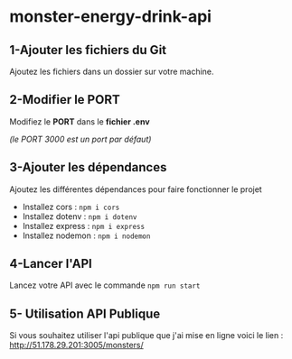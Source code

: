 # monster-energy-drink-api

## 1-Ajouter les fichiers du Git
Ajoutez les fichiers dans un dossier sur votre machine.

## 2-Modifier le PORT
Modifiez le **PORT** dans le **fichier .env**  

*(le PORT 3000 est un port par défaut)*

## 3-Ajouter les dépendances
Ajoutez les différentes dépendances pour faire fonctionner le projet

- Installez cors : `npm i cors`
- Installez dotenv : `npm i dotenv`
- Installez express : `npm i express`
- Installez nodemon : `npm i nodemon`


## 4-Lancer l'API
Lancez votre API avec le commande `npm run start`

## 5- Utilisation API Publique

Si vous souhaitez utiliser l'api publique que j'ai mise en ligne voici le lien :  
http://51.178.29.201:3005/monsters/